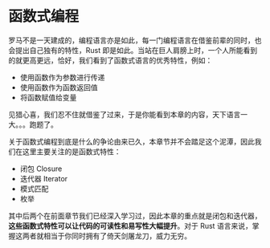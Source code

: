 # 函数式编程

罗马不是一天建成的，编程语言亦是如此，每一门编程语言在借鉴前辈的同时，也会提出自己独有的特性，Rust 即是如此。当站在巨人肩膀上时，一个人所能看到的就更高更远，恰好，我们看到了函数式语言的优秀特性，例如：

- 使用函数作为参数进行传递
- 使用函数作为函数返回值
- 将函数赋值给变量

见猎心喜，我们忍不住就借鉴了过来，于是你能看到本章的内容，天下语言一大。。。跑题了。

关于函数式编程到底是什么的争论由来已久，本章节并不会踏足这个泥潭，因此我们在这里主要关注的是函数式特性：

- 闭包 Closure
- 迭代器 Iterator
- 模式匹配
- 枚举

其中后两个在前面章节我们已经深入学习过，因此本章的重点就是闭包和迭代器，**这些函数式特性可以让代码的可读性和易写性大幅提升**。对于 Rust 语言来说，掌握这两者就相当于你同时拥有了倚天剑屠龙刀，威力无穷。
